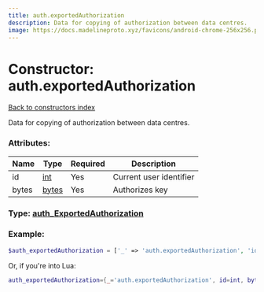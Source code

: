 ```yaml
---
title: auth.exportedAuthorization
description: Data for copying of authorization between data centres.
image: https://docs.madelineproto.xyz/favicons/android-chrome-256x256.png
---
```

# Constructor: auth.exportedAuthorization  
[Back to constructors index](index.md)



Data for copying of authorization between data centres.

### Attributes:

| Name     |    Type       | Required | Description |
|----------|---------------|----------|-------------|
|id|[int](../types/int.md) | Yes|Current user identifier|
|bytes|[bytes](../types/bytes.md) | Yes|Authorizes key|



### Type: [auth\_ExportedAuthorization](../types/auth_ExportedAuthorization.md)


### Example:

```php
$auth_exportedAuthorization = ['_' => 'auth.exportedAuthorization', 'id' => int, 'bytes' => 'bytes'];
```  


Or, if you're into Lua:

```lua
auth_exportedAuthorization={_='auth.exportedAuthorization', id=int, bytes='bytes'}

```


